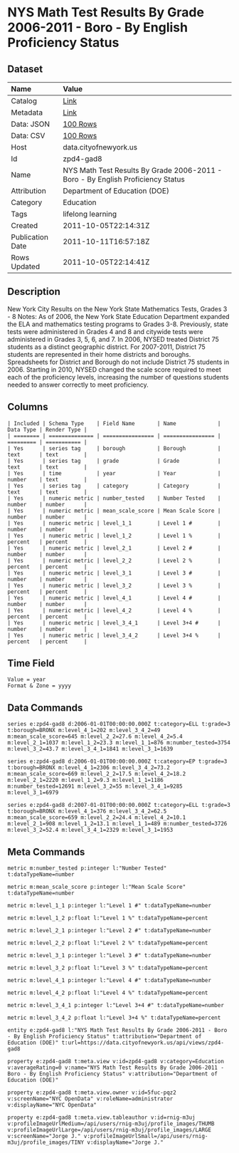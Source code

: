 # NYS Math Test Results By Grade 2006-2011 - Boro - By English Proficiency Status

## Dataset

| Name | Value |
| :--- | :---- |
| Catalog | [Link](https://catalog.data.gov/dataset/nys-math-test-results-by-grade-2006-2011-boro-by-english-proficiency-status-fdef8) |
| Metadata | [Link](https://data.cityofnewyork.us/api/views/zpd4-gad8) |
| Data: JSON | [100 Rows](https://data.cityofnewyork.us/api/views/zpd4-gad8/rows.json?max_rows=100) |
| Data: CSV | [100 Rows](https://data.cityofnewyork.us/api/views/zpd4-gad8/rows.csv?max_rows=100) |
| Host | data.cityofnewyork.us |
| Id | zpd4-gad8 |
| Name | NYS Math Test Results By Grade 2006-2011 - Boro - By English Proficiency Status |
| Attribution | Department of Education (DOE) |
| Category | Education |
| Tags | lifelong learning |
| Created | 2011-10-05T22:14:31Z |
| Publication Date | 2011-10-11T16:57:18Z |
| Rows Updated | 2011-10-05T22:14:41Z |

## Description

New York City Results on the New York State Mathematics Tests, Grades 3 - 8
Notes:
As of 2006, the New York State Education Department expanded the ELA and mathematics testing programs to Grades 3-8. Previously, state tests were administered in Grades 4 and 8 and citywide tests were administered in Grades 3, 5, 6, and 7.
In 2006, NYSED treated District 75 students as a distinct geographic district. For 2007-2011, District 75 students are represented in their home districts and boroughs. Spreadsheets for District and Borough do not include District 75 students in 2006.
Starting in 2010, NYSED changed the scale score required to meet each of the proficiency levels, increasing the number of questions students needed to answer correctly to meet proficiency.

## Columns

```ls
| Included | Schema Type    | Field Name       | Name             | Data Type | Render Type |
| ======== | ============== | ================ | ================ | ========= | =========== |
| Yes      | series tag     | borough          | Borough          | text      | text        |
| Yes      | series tag     | grade            | Grade            | text      | text        |
| Yes      | time           | year             | Year             | number    | text        |
| Yes      | series tag     | category         | Category         | text      | text        |
| Yes      | numeric metric | number_tested    | Number Tested    | number    | number      |
| Yes      | numeric metric | mean_scale_score | Mean Scale Score | number    | number      |
| Yes      | numeric metric | level_1_1        | Level 1 #        | number    | number      |
| Yes      | numeric metric | level_1_2        | Level 1 %        | percent   | percent     |
| Yes      | numeric metric | level_2_1        | Level 2 #        | number    | number      |
| Yes      | numeric metric | level_2_2        | Level 2 %        | percent   | percent     |
| Yes      | numeric metric | level_3_1        | Level 3 #        | number    | number      |
| Yes      | numeric metric | level_3_2        | Level 3 %        | percent   | percent     |
| Yes      | numeric metric | level_4_1        | Level 4 #        | number    | number      |
| Yes      | numeric metric | level_4_2        | Level 4 %        | percent   | percent     |
| Yes      | numeric metric | level_3_4_1      | Level 3+4 #      | number    | number      |
| Yes      | numeric metric | level_3_4_2      | Level 3+4 %      | percent   | percent     |
```

## Time Field

```ls
Value = year
Format & Zone = yyyy
```

## Data Commands

```ls
series e:zpd4-gad8 d:2006-01-01T00:00:00.000Z t:category=ELL t:grade=3 t:borough=BRONX m:level_4_1=202 m:level_3_4_2=49 m:mean_scale_score=645 m:level_2_2=27.6 m:level_4_2=5.4 m:level_2_1=1037 m:level_1_2=23.3 m:level_1_1=876 m:number_tested=3754 m:level_3_2=43.7 m:level_3_4_1=1841 m:level_3_1=1639

series e:zpd4-gad8 d:2006-01-01T00:00:00.000Z t:category=EP t:grade=3 t:borough=BRONX m:level_4_1=2306 m:level_3_4_2=73.2 m:mean_scale_score=669 m:level_2_2=17.5 m:level_4_2=18.2 m:level_2_1=2220 m:level_1_2=9.3 m:level_1_1=1186 m:number_tested=12691 m:level_3_2=55 m:level_3_4_1=9285 m:level_3_1=6979

series e:zpd4-gad8 d:2007-01-01T00:00:00.000Z t:category=ELL t:grade=3 t:borough=BRONX m:level_4_1=376 m:level_3_4_2=62.5 m:mean_scale_score=659 m:level_2_2=24.4 m:level_4_2=10.1 m:level_2_1=908 m:level_1_2=13.1 m:level_1_1=489 m:number_tested=3726 m:level_3_2=52.4 m:level_3_4_1=2329 m:level_3_1=1953
```

## Meta Commands

```ls
metric m:number_tested p:integer l:"Number Tested" t:dataTypeName=number

metric m:mean_scale_score p:integer l:"Mean Scale Score" t:dataTypeName=number

metric m:level_1_1 p:integer l:"Level 1 #" t:dataTypeName=number

metric m:level_1_2 p:float l:"Level 1 %" t:dataTypeName=percent

metric m:level_2_1 p:integer l:"Level 2 #" t:dataTypeName=number

metric m:level_2_2 p:float l:"Level 2 %" t:dataTypeName=percent

metric m:level_3_1 p:integer l:"Level 3 #" t:dataTypeName=number

metric m:level_3_2 p:float l:"Level 3 %" t:dataTypeName=percent

metric m:level_4_1 p:integer l:"Level 4 #" t:dataTypeName=number

metric m:level_4_2 p:float l:"Level 4 %" t:dataTypeName=percent

metric m:level_3_4_1 p:integer l:"Level 3+4 #" t:dataTypeName=number

metric m:level_3_4_2 p:float l:"Level 3+4 %" t:dataTypeName=percent

entity e:zpd4-gad8 l:"NYS Math Test Results By Grade 2006-2011 - Boro - By English Proficiency Status" t:attribution="Department of Education (DOE)" t:url=https://data.cityofnewyork.us/api/views/zpd4-gad8

property e:zpd4-gad8 t:meta.view v:id=zpd4-gad8 v:category=Education v:averageRating=0 v:name="NYS Math Test Results By Grade 2006-2011 - Boro - By English Proficiency Status" v:attribution="Department of Education (DOE)"

property e:zpd4-gad8 t:meta.view.owner v:id=5fuc-pqz2 v:screenName="NYC OpenData" v:roleName=administrator v:displayName="NYC OpenData"

property e:zpd4-gad8 t:meta.view.tableauthor v:id=rnig-m3uj v:profileImageUrlMedium=/api/users/rnig-m3uj/profile_images/THUMB v:profileImageUrlLarge=/api/users/rnig-m3uj/profile_images/LARGE v:screenName="Jorge J." v:profileImageUrlSmall=/api/users/rnig-m3uj/profile_images/TINY v:displayName="Jorge J."
```